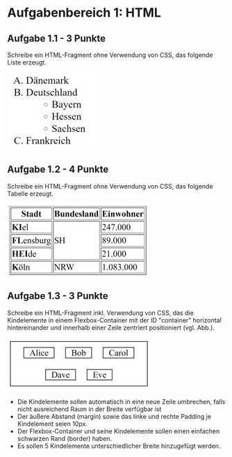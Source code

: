 # Aufgabenbereich 1: HTML

## Aufgabe 1.1 - 3 Punkte

Schreibe ein HTML-Fragment ohne Verwendung von CSS, das folgende Liste
erzeugt.

![list](imgs/list.png)

## Aufgabe 1.2 - 4 Punkte

Schreibe ein HTML-Fragment ohne Verwendung von CSS, das folgende Tabelle erzeugt.

![table](imgs/table.png)

## Aufgabe 1.3 - 3 Punkte

Schreibe ein HTML-Fragment inkl. Verwendung von CSS, das die Kindelemente in
einem Flexbox-Container mit der ID "container" horizontal hintereinander und
innerhalb einer Zeile zentriert positioniert (vgl. Abb.).

![flexbox](imgs/flexbox.png)

- Die Kindelemente sollen automatisch in eine neue Zeile umbrechen, falls nicht
ausreichend Raum in der Breite verfügbar ist
- Der äußere Abstand (margin) sowie das linke und rechte Padding je Kindelement
seien 10px.
- Der Flexbox-Container und seine Kindelemente sollen einen einfachen
schwarzen Rand (border) haben.
- Es sollen 5 Kindelemente unterschiedlicher Breite hinzugefügt werden.
